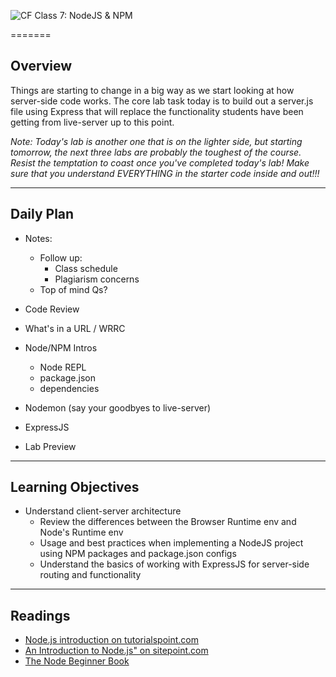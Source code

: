 ![CF](https://i.imgur.com/7v5ASc8.png)  Class 7: NodeJS & NPM

=======

## Overview
<!-- Provide a general overview of the daily concepts and processes that will be covered in lectures and labs -->

Things are starting to change in a big way as we start looking at how server-side code works. The core lab task today is to build out a server.js file using Express that will replace the functionality students have been getting from live-server up to this point.

*Note: Today's lab is another one that is on the lighter side, but starting tomorrow, the next three labs are probably the toughest of the course. Resist the temptation to coast once you've completed today's lab! Make sure that you understand EVERYTHING in the starter code inside and out!!!*

---

## Daily Plan

- Notes:
	- Follow up:
		- Class schedule
		- Plagiarism concerns
	- Top of mind Qs?

- Code Review
- What's in a URL / WRRC

- Node/NPM Intros
	- Node REPL
	- package.json
	- dependencies
- Nodemon (say your goodbyes to live-server)
- ExpressJS

- Lab Preview

---

## Learning Objectives
<!--
	ABCD:
	  Audience: Program participants
	  Behavior: Expected learning/behavior changes/results
	  Condition:
	    Circumstances that lead to change/result
	    When change/result are expected to occur
	  Degree: How much change occurs (%) for how many participants (#)
	-->

* Understand client-server architecture
	* Review the differences between the Browser Runtime env and Node's Runtime env
	* Usage and best practices when implementing a NodeJS project using NPM packages and package.json configs
	* Understand the basics of working with ExpressJS for server-side routing and functionality

---

## Readings
<!-- List of readings required for this content; readings being completed by the start of this lecture -->

- [Node.js introduction on tutorialspoint.com](https://www.tutorialspoint.com/nodejs/nodejs_introduction.htm)
- [An Introduction to Node.js" on sitepoint.com](https://www.sitepoint.com/an-introduction-to-node-js)
- [The Node Beginner Book](http://www.nodebeginner.org/)
